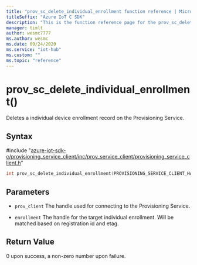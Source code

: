 ```yaml
---                             
title: "prov_sc_delete_individual_enrollment function reference | Microsoft Docs" 
titleSuffix: "Azure IoT C SDK"            
description: "This is the function reference page for the prov_sc_delete_individual_enrollment() function in the Azure IoT C SDK. This SDK is used with Azure IoT Hub and Azure IoT Hub Device Provisioning Service"            
manager: timlt                 
author: wesmc7777              
ms.author: wesmc               
ms.date: 09/24/2020                    
ms.service: "iot-hub"             
ms.custom: ""                
ms.topic: "reference"        
---                            
```


# prov_sc_delete_individual_enrollment()

Deletes a individual device enrollment record on the Provisioning Service.

## Syntax

\#include "[azure-iot-sdk-c/provisioning_service_client/inc/prov_service_client/provisioning_service_client.h](../provisioning-service-client-h.md)"  
```C
int prov_sc_delete_individual_enrollment(PROVISIONING_SERVICE_CLIENT_HANDLE  MU_C2);
```

## Parameters
* `prov_client` The handle used for connecting to the Provisioning Service. 

* `enrollment` The handle for the target individual enrollment. Will be matched based on registration id and etag.

## Return Value
0 upon success, a non-zero number upon failure.

